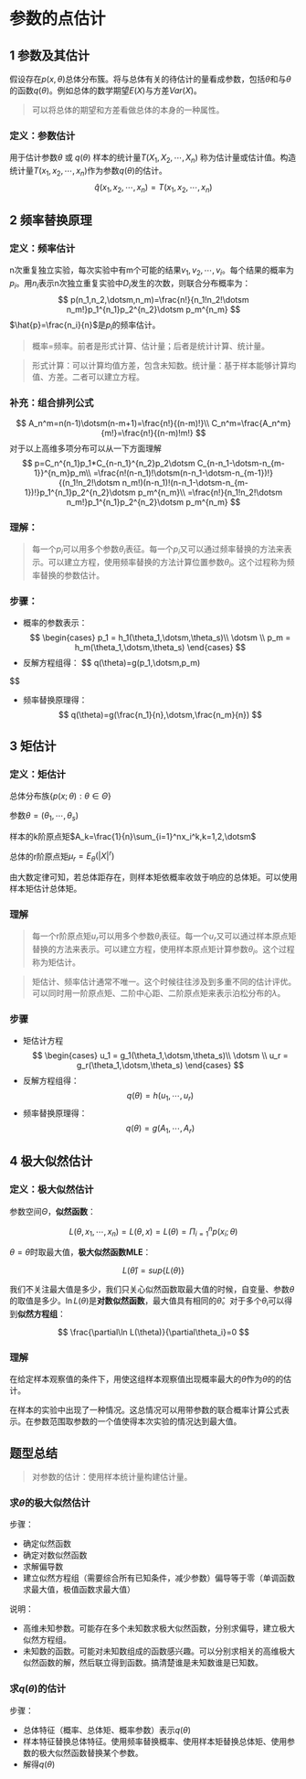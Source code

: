 # 参数的点估计

## 1 参数及其估计

假设存在$p(x,\theta)$总体分布簇。将与总体有关的待估计的量看成参数，包括$\theta$和与$\theta$的函数$q(\theta)$。例如总体的数学期望$E(X)$与方差$Var(X)$。

> 可以将总体的期望和方差看做总体的本身的一种属性。

### 定义：参数估计
用于估计参数$\theta$ 或 $q(\theta)$
样本的统计量$T(X_1,X_2,\dotsm,X_n)$
称为估计量或估计值。构造统计量$T(x_1,x_2,\dotsm,x_n)$作为参数$q(\theta)$的估计。
$$
\hat{q}(x_1,x_2,\dotsm,x_n)=T(x_1,x_2,\dotsm,x_n)
$$


## 2 频率替换原理

### 定义：频率估计
n次重复独立实验，每次实验中有m个可能的结果$v_1,v_2,\dotsm,v_i$。每个结果的概率为$p_i$。用$n_i$表示n次独立重复实验中$D_i$发生的次数，则联合分布概率为：
$$
p(n_1,n_2,\dotsm,n_m)=\frac{n!}{n_1!n_2!\dotsm n_m!}p_1^{n_1}p_2^{n_2}\dotsm p_m^{n_m}
$$
$\hat{p}=\frac{n_i}{n}$是$p_i$的频率估计。

> 概率=频率。前者是形式计算、估计量；后者是统计计算、统计量。

> 形式计算：可以计算均值方差，包含未知数。统计量：基于样本能够计算均值、方差。二者可以建立方程。

### 补充：组合排列公式
$$
A_n^m=n(n-1)\dotsm(n-m+1)=\frac{n!}{(n-m)!}\\
C_n^m=\frac{A_n^m}{m!}=\frac{n!}{(n-m)!m!}
$$
对于以上高维多项分布可以从一下方面理解
$$
p=C_n^{n_1}p_1*C_{n-n_1}^{n_2}p_2\dotsm C_{n-n_1-\dotsm-n_{m-1}}^{n_m}p_m\\
=\frac{n!(n-n_1)!\dotsm(n-n_1-\dotsm-n_{m-1})!}{(n_1!n_2!\dotsm n_m!)(n-n_1)!(n-n_1-\dotsm-n_{m-1})!}p_1^{n_1}p_2^{n_2}\dotsm p_m^{n_m}\\
=\frac{n!}{n_1!n_2!\dotsm n_m!}p_1^{n_1}p_2^{n_2}\dotsm p_m^{n_m}
$$
### 理解：

> 每一个$p_i$可以用多个参数$\theta_i$表征。每一个$p_i$又可以通过频率替换的方法来表示。可以建立方程，使用频率替换的方法计算位置参数$\theta_i$。这个过程称为频率替换的参数估计。

### 步骤：
* 概率的参数表示：
$$
\begin{cases}
    p_1 = h_1(\theta_1,\dotsm,\theta_s)\\
    \dotsm \\
    p_m = h_m(\theta_1,\dotsm,\theta_s)
\end{cases}
$$
* 反解方程组得：
$$
q(\theta)=g(p_1,\dotsm,p_m)

$$
* 频率替换原理得：
$$
q(\theta)=g(\frac{n_1}{n},\dotsm,\frac{n_m}{n})
$$

## 3 矩估计

### 定义：矩估计

总体分布族$\{p(x;\theta):\theta\in\Theta\}$

参数$\theta=(\theta_1,\dotsm,\theta_s)$

样本的k阶原点矩$A_k=\frac{1}{n}\sum_{i=1}^nx_i^k,k=1,2,\dotsm$

总体的r阶原点矩$\mu_r=E_\theta(|X|^r)$

由大数定律可知，若总体距存在，则样本矩依概率收敛于响应的总体矩。可以使用样本矩估计总体矩。

### 理解
> 每一个r阶原点矩$u_r$可以用多个参数$\theta_i$表征。每一个$u_r$又可以通过样本原点矩替换的方法来表示。可以建立方程，使用样本原点矩计算参数$\theta_i$。这个过程称为矩估计。

> 矩估计、频率估计通常不唯一。这个时候往往涉及到多重不同的估计评优。可以同时用一阶原点矩、二阶中心距、二阶原点矩来表示泊松分布的$\lambda$。

### 步骤

* 矩估计方程
$$
\begin{cases}
    u_1 = g_1(\theta_1,\dotsm,\theta_s)\\
    \dotsm \\
    u_r = g_r(\theta_1,\dotsm,\theta_s)
\end{cases}
$$
* 反解方程组得：
$$
q(\theta)=h(u_1,\dotsm,u_r)
$$
* 频率替换原理得：
$$
q(\theta)=g(A_1,\dotsm,A_r)
$$

## 4 极大似然估计

### 定义：极大似然估计
参数空间$\Theta$，**似然函数**：

$$
L(\theta,x_1,\dotsm,x_n)=L(\theta,x)=L(\theta)= {\Pi_{i=1}^n} p(x_i;\theta)
$$

$\theta=\hat{\theta}$时取最大值，**极大似然函数MLE**：

$$
L(\hat{\theta})=sup\{L(\theta)\}
$$

我们不关注最大值是多少，我们只关心似然函数取最大值的时候，自变量、参数$\theta$的取值是多少。$\ln L(\theta)$是**对数似然函数**，最大值具有相同的$\hat{\theta}$。对于多个$\theta_i$可以得到**似然方程组**：

$$
\frac{\partial\ln L(\theta)}{\partial\theta_i}=0
$$



### 理解
在给定样本观察值的条件下，用使这组样本观察值出现概率最大的$\hat{\theta}$作为$\theta$的的估计。

在样本的实验中出现了一种情况。这总情况可以用带参数的联合概率计算公式表示。在参数范围取参数的一个值使得本次实验的情况达到最大值。

## 题型总结

> 对参数的估计：使用样本统计量构建估计量。

### 求$\theta$的极大似然估计

步骤：
* 确定似然函数
* 确定对数似然函数
* 求解偏导数
* 建立似然方程组（需要综合所有已知条件，减少参数）偏导等于零（单调函数求最大值，极值函数求最大值）


说明：
* 高维未知参数。可能存在多个未知数求极大似然函数，分别求偏导，建立极大似然方程组。
* 未知数的函数。可能对未知数组成的函数感兴趣。可以分别求相关的高维极大似然函数的解，然后联立得到函数。搞清楚谁是未知数谁是已知数。

### 求$q(\theta)$的估计

步骤：
* 总体特征（概率、总体矩、概率参数）表示$q(\theta)$
* 样本特征替换总体特征。使用频率替换概率、使用样本矩替换总体矩、使用参数的极大似然函数替换某个参数。
* 解得$q(\theta)$